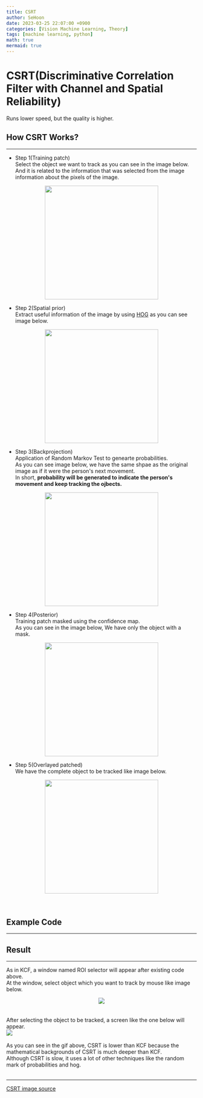 ```yaml
---
title: CSRT
author: SeHoon
date: 2023-03-25 22:07:00 +0900
categories: [Vision Machine Learning, Theory]
tags: [machine learning, python]
math: true
mermaid: true
---
```


# CSRT(Discriminative Correlation Filter with Channel and Spatial Reliability)
Runs lower speed, but the quality is higher.<br>

## How CSRT Works?
---
+ Step 1(Training patch)<br>
Select the object we want to track as you can see in the image below.<br>
And it is related to the information that was selected from the image information about the pixels of the image.<br>
<center>
<img src="https://user-images.githubusercontent.com/28240052/227718174-1e62ed67-b956-4d85-9004-1077e9b6dc21.png" height=300 width=300><br>
</center>

+ Step 2(Spatial prior)<br>
Extract useful information of the image by using [HOG](https://csh970605.github.io/posts/HOG/) as you can see image below.<br>
<center>
<img src="https://user-images.githubusercontent.com/28240052/227718178-b3e7fb93-d2b7-405c-8562-fa7ea255b79f.png" height=300 width=300><br>
</center>

+ Step 3(Backprojection)<br>
Application of Random Markov Test to genearte probabilities.<br>
As you can see image below, we have the same shpae as the original image as if it were the person's next movement.<br>
In short, **probability will be generated to indicate the person's movement and keep tracking the ojbects.**<br>
<center>
<img src="https://user-images.githubusercontent.com/28240052/227718181-50a4ec82-ff28-42de-b14d-8bec7e0cfcfe.png" height=300 width=300><br>
</center>

+ Step 4(Posterior)<br>
Training patch masked using the confidence map.<br>
As you can see in the image below, We have only the object with a mask.<br>

<center>
<img src="https://user-images.githubusercontent.com/28240052/227718187-c410b0c1-6777-42e3-af4e-2933b02b8aa5.png" height=300 width=300><br>
</center>

+ Step 5(Overlayed patched)<br>
We have the complete object to be tracked like image below.<br>

<center>
<img src="https://user-images.githubusercontent.com/28240052/227718193-c7b87186-37bf-49cf-911a-4b36e3fcf938.png" height=300 width=300><br>
</center><br><br>

## Example Code<br>
---

## Result<br>
---
As in KCF, a window named ROI selector will appear after existing code above.<br>
At the window, select object which you want to track by mouse like image below.<br>
<center>
<img src="https://user-images.githubusercontent.com/28240052/227764927-4f68a123-3778-473d-844e-f2b16a6c8418.png">
</center><br><br>
After selecting the object to be tracked, a screen like the one below will appear.<br>
<img src="https://drive.google.com/uc?export=view&id=1CHLgnGYrukALeyFfRlMQdX1lT1jbhIGB"><br>
<br>
As you can see in the gif above, CSRT is lower than KCF because the mathematical backgrounds of CSRT is much deeper than KCF.<br>
Although CSRT is slow, it uses a lot of other techniques like the random mark of probabilities and hog.<br><br>



---
[CSRT image source](https://www.arxiv-vanity.com/papers/1611.08461/)
